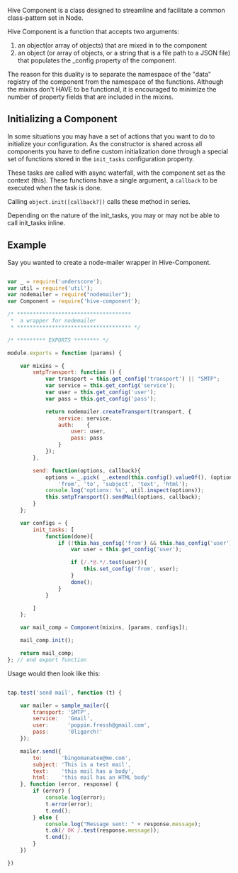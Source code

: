 Hive Component is a class designed to streamline and facilitate a common class-pattern set in Node. 

Hive Component is a function that accepts two arguments: 

1. an object(or array of objects) that are mixed in to the component
2. an object (or array of objects, or a string that is a file path to a JSON file) that populates the _config property of the component. 

The reason for this duality is to separate the namespace of the "data" registry of the component from the namespace of the functions. Although the mixins don't HAVE to be functional, it is encouraged to minimize the number of property fields that are included in the mixins. 

## Initializing a Component

In some situations you may have a set of actions that you want to do to initialize your configuration. As the constructor is shared across all components you have to define custom initialization done through a special set of functions stored in the `init_tasks` configuration property. 

These tasks are called with async waterfall, with the component set as the context (this). These functions have a single argument, a `callback` to be executed when the task is done. 

Calling `object.init([callback?])` calls these method in series.

Depending on the nature of the init_tasks, you may or may not be able to call init_tasks inline. 

## Example

Say you wanted to create a node-mailer wrapper in Hive-Component. 

``` javaScript

var _ = require('underscore');
var util = require('util');
var nodemailer = require("nodemailer");
var Component = require('hive-component');

/* ************************************
 *  a wrapper for nodemailer
 * ************************************ */

/* ********* EXPORTS ******** */

module.exports = function (params) {

	var mixins = {
		smtpTransport: function () {
			var transport = this.get_config('transport') || "SMTP";
			var service = this.get_config('service');
			var user = this.get_config('user');
			var pass = this.get_config('pass');

			return nodemailer.createTransport(transport, {
				service: service,
				auth:    {
					user: user,
					pass: pass
				}
			});
		},

		send: function(options, callback){
			options = _.pick( _.extend(this.config().valueOf(), (options || {})),
				'from', 'to', 'subject', 'text', 'html');
			console.log('options: %s', util.inspect(options));
			this.smtpTransport().sendMail(options, callback);
		}
	};

	var configs = {
		init_tasks: [
			function(done){
				if (!this.has_config('from') && this.has_config('user')){
					var user = this.get_config('user');

					if (/.*@.*/.test(user)){
						this.set_config('from', user);
					}
					done();
				}
			}

		]
	};

	var mail_comp = Component(mixins, [params, configs]);

	mail_comp.init();

	return mail_comp;
}; // end export function

```

Usage would then look like this:

``` javascript

tap.test('send mail', function (t) {

	var mailer = sample_mailer({
		transport: 'SMTP',
		service:   'Gmail',
		user:      'poppin.fressh@gmail.com',
		pass:      '0ligarch!'
	});

	mailer.send({
		to:      'bingomanatee@me.com',
		subject: 'This is a test mail',
		text:    'this mail has a body',
		html:    'this mail has an HTML body'
	}, function (error, response) {
		if (error) {
			console.log(error);
			t.error(error);
			t.end();
		} else {
			console.log("Message sent: " + response.message);
			t.ok(/ OK /.test(response.message));
			t.end();
		}
	})

})

```